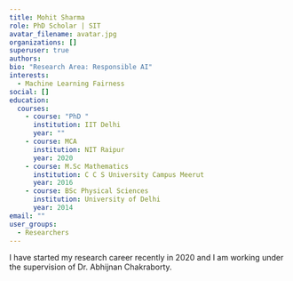 ```yaml
---
title: Mohit Sharma
role: PhD Scholar | SIT
avatar_filename: avatar.jpg
organizations: []
superuser: true
authors:
bio: "Research Area: Responsible AI"
interests:
  - Machine Learning Fairness
social: []
education:
  courses:
    - course: "PhD "
      institution: IIT Delhi
      year: ""
    - course: MCA
      institution: NIT Raipur
      year: 2020
    - course: M.Sc Mathematics
      institution: C C S University Campus Meerut
      year: 2016
    - course: BSc Physical Sciences
      institution: University of Delhi
      year: 2014
email: ""
user_groups:
  - Researchers
---
```

I have started my research career recently in 2020 and I am working under the supervision of Dr. Abhijnan Chakraborty.
